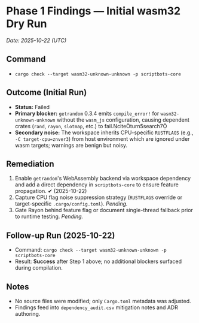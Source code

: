 # Phase 1 Findings — Initial wasm32 Dry Run

_Date: 2025-10-22 (UTC)_

## Command
- `cargo check --target wasm32-unknown-unknown -p scriptbots-core`

## Outcome (Initial Run)
- **Status:** Failed
- **Primary blocker:** `getrandom` 0.3.4 emits `compile_error!` for `wasm32-unknown-unknown` without the `wasm_js` configuration, causing dependent crates (`rand`, `rayon`, `slotmap`, etc.) to fail.citeturn5search7
- **Secondary noise:** The workspace inherits CPU-specific `RUSTFLAGS` (e.g., `-C target-cpu=znver3`) from host environment which are ignored under wasm targets; warnings are benign but noisy.

## Remediation
1. Enable `getrandom`'s WebAssembly backend via workspace dependency and add a direct dependency in `scriptbots-core` to ensure feature propagation. ✔ (2025-10-22)
2. Capture CPU flag noise suppression strategy (`RUSTFLAGS` override or target-specific `.cargo/config.toml`). _Pending._
3. Gate Rayon behind feature flag or document single-thread fallback prior to runtime testing. _Pending._

## Follow-up Run (2025-10-22)
- Command: `cargo check --target wasm32-unknown-unknown -p scriptbots-core`
- Result: **Success** after Step 1 above; no additional blockers surfaced during compilation.

## Notes
- No source files were modified; only `Cargo.toml` metadata was adjusted.
- Findings feed into `dependency_audit.csv` mitigation notes and ADR authoring.
